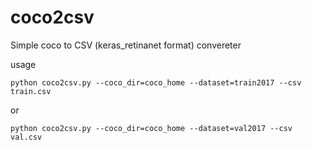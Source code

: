 # coco2csv
Simple coco to CSV (keras_retinanet format) convereter

usage

```
python coco2csv.py --coco_dir=coco_home --dataset=train2017 --csv train.csv
```

or

```
python coco2csv.py --coco_dir=coco_home --dataset=val2017 --csv val.csv
```

